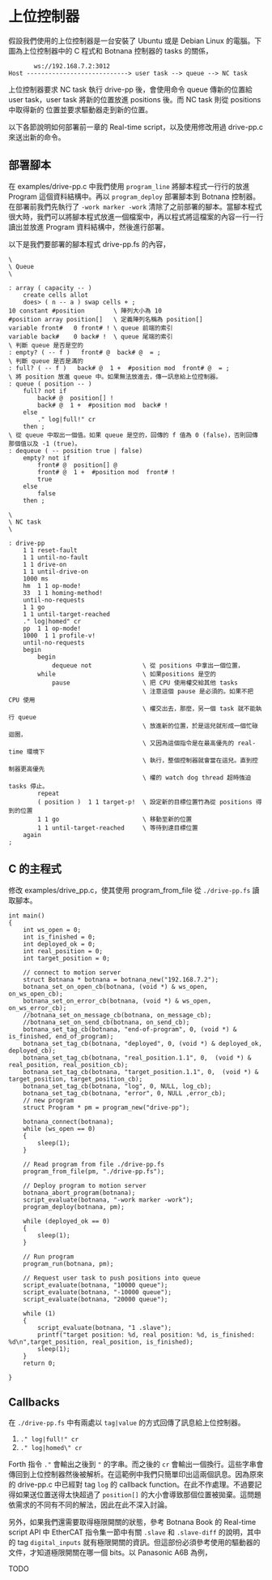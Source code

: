 # 上位控制器

假設我們使用的上位控制器是一台安裝了 Ubuntu 或是 Debian Linux 的電腦。下圖為上位控制器中的 C 程式和 Botnana 控制器的 tasks 的關係，

```
       ws://192.168.7.2:3012
Host ----------------------------> user task --> queue --> NC task
```

上位控制器要求 NC task 執行 drive-pp 後，會使用命令 queue 傳新的位置給 user task，user task 將新的位置放進 positions 後。而 NC task 則從 positions 中取得新的
位置並要求驅動器走到新的位置。

以下各節說明如何部署前一章的 Real-time script，以及使用修改用過 drive-pp.c 來送出新的命令。

## 部署腳本

在 examples/drive-pp.c 中我們使用 `program_line` 將腳本程式一行行的放進 Program 這個資料結構中。再以 `program_deploy` 部署腳本到 Botnana 控制器。
在部署前我們先執行了 `-work marker -work` 清除了之前部署的腳本。當腳本程式很大時，我們可以將腳本程式放進一個檔案中，再以程式將這檔案的內容一行一行讀出並放進
Program 資料結構中，然後進行部署。

以下是我們要部署的腳本程式 drive-pp.fs 的內容，
```
\
\ Queue
\

: array ( capacity -- )
    create cells allot
    does> ( n -- a ) swap cells + ;
10 constant #position        \ 陣列大小為 10
#position array position[]   \ 定義陣列名稱為 position[]
variable front#   0 front# ! \ queue 前端的索引
variable back#    0 back# !  \ queue 尾端的索引
\ 判斷 queue 是否是空的
: empty? ( -- f )   front# @  back# @  = ;
\ 判斷 queue 是否是滿的
: full? ( -- f )   back# @  1 +  #position mod  front# @  = ;
\ 將 position 放進 queue 中。如果無法放進去，傳一訊息給上位控制器。
: queue ( position -- )
    full? not if
        back# @  position[] !
        back# @  1 +  #position mod  back# !
    else
        ." log|full!" cr
    then ;
\ 從 queue 中取出一個值。如果 queue 是空的，回傳的 f 值為 0 (false)，否則回傳那個值以及 -1 (true)。
: dequeue ( -- position true | false)
    empty? not if
        front# @  position[] @
        front# @  1 +  #position mod  front# !
        true
    else
        false
    then ;

\
\ NC task
\

: drive-pp
    1 1 reset-fault
    1 1 until-no-fault
    1 1 drive-on
    1 1 until-drive-on
    1000 ms
    hm  1 1 op-mode!
    33  1 1 homing-method!
    until-no-requests
    1 1 go
    1 1 until-target-reached
    ." log|homed" cr
    pp  1 1 op-mode!
    1000  1 1 profile-v!
    until-no-requests
    begin
        begin
            dequeue not              \ 從 positions 中拿出一個位置，
        while                        \ 如果positions 是空的
            pause                    \ 把 CPU 使用權交給其他 tasks
                                     \ 注意這個 pause 是必須的。如果不把 CPU 使用
                                     \ 權交出去，那麼，另一個 task 就不能執行 queue
                                     \ 放進新的位置，於是這兒就形成一個忙碌迴圈，
                                     \ 又因為這個指令是在最高優先的 real-time 環境下
                                     \ 執行，整個控制器就會當在這兒。直到控制器更高優先
                                     \ 權的 watch dog thread 超時強迫 tasks 停止。 
        repeat
        ( position )  1 1 target-p!  \ 設定新的目標位置竹為從 positions 得到的位置
        1 1 go                       \ 移動至新的位置
        1 1 until-target-reached     \ 等待到達目標位置
    again
;
```

## C 的主程式

修改 examples/drive_pp.c，使其使用 program_from_file 從 `./drive-pp.fs` 讀取腳本。

```
int main()
{
    int ws_open = 0;
    int is_finished = 0;
    int deployed_ok = 0;
    int real_position = 0;
    int target_position = 0;

    // connect to motion server
    struct Botnana * botnana = botnana_new("192.168.7.2");
    botnana_set_on_open_cb(botnana, (void *) & ws_open, on_ws_open_cb);
    botnana_set_on_error_cb(botnana, (void *) & ws_open, on_ws_error_cb);
    //botnana_set_on_message_cb(botnana, on_message_cb);
    //botnana_set_on_send_cb(botnana, on_send_cb);
    botnana_set_tag_cb(botnana, "end-of-program", 0, (void *) & is_finished, end_of_program);
    botnana_set_tag_cb(botnana, "deployed", 0, (void *) & deployed_ok, deployed_cb);
    botnana_set_tag_cb(botnana, "real_position.1.1", 0,  (void *) & real_position, real_position_cb);
    botnana_set_tag_cb(botnana, "target_position.1.1", 0,  (void *) & target_position, target_position_cb);
    botnana_set_tag_cb(botnana, "log", 0, NULL, log_cb);
    botnana_set_tag_cb(botnana, "error", 0, NULL ,error_cb);
    // new program
    struct Program * pm = program_new("drive-pp");

    botnana_connect(botnana);
    while (ws_open == 0)
    {
        sleep(1);
    }

    // Read program from file ./drive-pp.fs
    program_from_file(pm, "./drive-pp.fs");

    // Deploy program to motion server
    botnana_abort_program(botnana);
    script_evaluate(botnana, "-work marker -work");
    program_deploy(botnana, pm);

    while (deployed_ok == 0)
    {
        sleep(1);
    }

    // Run program
    program_run(botnana, pm);

    // Request user task to push positions into queue
    script_evaluate(botnana, "10000 queue");
    script_evaluate(botnana, "-10000 queue");
    script_evaluate(botnana, "20000 queue");

    while (1)
    {
        script_evaluate(botnana, "1 .slave");
        printf("target position: %d, real position: %d, is_finished: %d\n",target_position, real_position, is_finished);
        sleep(1);
    }
    return 0;

}
```

## Callbacks

在 `./drive-pp.fs` 中有兩處以 `tag|value` 的方式回傳了訊息給上位控制器。

1. `." log|full!" cr`
2. `." log|homed\" cr`

Forth 指令 `."` 會輸出之後到 `"` 的字串。而之後的 `cr` 會輸出一個換行。這些字串會傳回到上位控制器然後被解析。在這範例中我們只簡單印出這兩個訊息。因為原來的 drive-pp.c 中已經對 tag `log` 的 callback function。在此不作處理。不過要記得如果送位置送得太快超過了 `position[]` 的大小會導致那個位置被拋棄。這問題依需求的不同有不同的解法，因此在此不深入討論。

另外，如果我們還需要取得極限開關的狀態，參考 Botnana Book 的 Real-time script API 中 EtherCAT 指令集一節中有關 `.slave` 和 `.slave-diff` 的說明，其中的 tag `digital_inputs` 就有極限開關的資訊。但這部份必須參考使用的驅動器的文件，才知道極限開關在哪一個 bits。以 Panasonic A6B 為例，

TODO